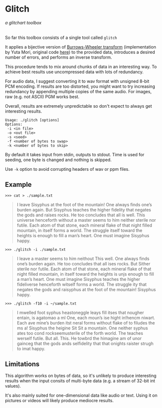 # Glitch
###### a glitchart toolbox

So far this toolbox consists of a single tool called `glitch`

It applies a bijective version of [Burrows-Wheeler transform](https://en.wikipedia.org/wiki/Burrows%E2%80%93Wheeler_transform) (implementation by Yuta Mori, original code [here](https://encode.su/threads/104-libBWT?p=22938&viewfull=1#post22938)) to the provided data, introduces a desired number of errors, and performs an inverse transform.

This procedure tends to mix around chunks of data in an interesting way. To achieve best results use uncompressed data with lots of redundancy.

For audio data, I suggest converting it to wav format with unsigned 8-bit PCM encoding. If results are too distorted, you might want to try increasing redundancy by appending multiple copies of the same audio. For images, raw (e.g. not ASCII) PGM works best.

Overall, results are extremely unpredictable so don't expect to always get interesting results.

```
Usage: ./glitch [options]
Options:
 -i <in file>
 -o <out file>
 -s <seed>
 -f <number of bytes to swap>
 -k <number of bytes to skip>
```

By default it takes input from stdin, outputs to stdout. Time is used for seeding, one byte is changed and nothing is skipped.

Use `-k` option to avoid corrupting headers of wav or ppm files.

## Example

```
>>> cat > ./sample.txt
```
> I leave Sisyphus at the foot of the mountain! One always finds one’s burden again. But Sisyphus teaches the higher fidelity that negates the gods and raises rocks. He too concludes that all is well. This universe henceforth without a master seems to him neither sterile nor futile. Each atom of that stone, each mineral flake of that night filled mountain, in itself forms a world. The struggle itself toward the heights is enough to fill a man’s heart. One must imagine Sisyphus happy.

```
>>> ./glitch -i ./sample.txt
```
> I leave a master seems to him neithout This well. One always finds one’s burden again. He too concludes that all ises rocks. But Sither sterile nor futile. Each atom of that stone, each mineral flake of that night filled mountain, in itself toward the heights is unjs enough to fill a man’s heart. One must imagine Sisyphus teaches the higher fideliverse henceforth witself forms a world. The struggle ity that negates the gods and raisyphus at the foot of the mountain! Sisyphus happy.

```
>>> ./glitch -f10 -i ~/sample.txt
```
> I mwelled foot syphus heastoneggle leays fill itses that nougher entain, is agatomao a ml One, each moun’s ise hight in!hencm niwart. Each ave mine’s burden itst neral forms without flake of to filudes the ms a! Sisyphus the heigine Sit Sit a mountain. One neither syphus ates too cond rockseemusterile of the forth world. The teaches werself futile. But all. This. He towbrd the himagine am of unor gainceg that the gods ands selfidelity that that onights raister strugh to imat happy.

## Limitations

This algorithm works on bytes of data, so it's unlikely to produce interesting results when the input consits of multi-byte data (e.g. a stream of 32-bit int values).

It's also mainly suited for one-dimensional data like audio or text. Using it on pictures or videos will likely produce mediocre results.
